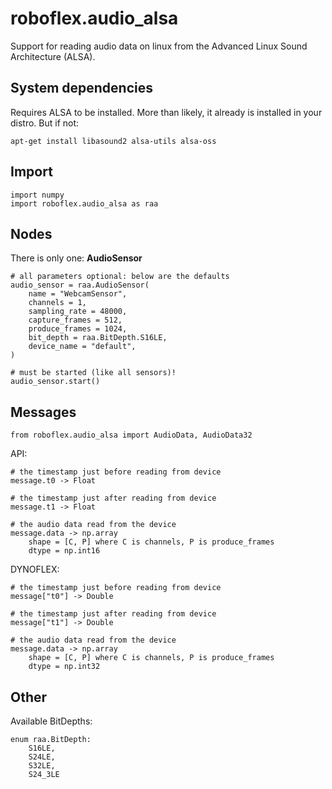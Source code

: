 # roboflex.audio_alsa

Support for reading audio data on linux from the Advanced Linux Sound Architecture (ALSA).

## System dependencies

Requires ALSA to be installed. More than likely, it already is installed in your distro. But if not:

    apt-get install libasound2 alsa-utils alsa-oss

## Import

    import numpy
    import roboflex.audio_alsa as raa

## Nodes

There is only one: **AudioSensor**

    # all parameters optional: below are the defaults
    audio_sensor = raa.AudioSensor(
        name = "WebcamSensor",
        channels = 1,
        sampling_rate = 48000,
        capture_frames = 512,
        produce_frames = 1024,
        bit_depth = raa.BitDepth.S16LE,
        device_name = "default",
    )

    # must be started (like all sensors)!
    audio_sensor.start()

## Messages

    from roboflex.audio_alsa import AudioData, AudioData32

API:

    # the timestamp just before reading from device
    message.t0 -> Float

    # the timestamp just after reading from device
    message.t1 -> Float

    # the audio data read from the device
    message.data -> np.array
        shape = [C, P] where C is channels, P is produce_frames
        dtype = np.int16

DYNOFLEX:

    # the timestamp just before reading from device
    message["t0"] -> Double

    # the timestamp just after reading from device
    message["t1"] -> Double

    # the audio data read from the device
    message.data -> np.array
        shape = [C, P] where C is channels, P is produce_frames
        dtype = np.int32

## Other

Available BitDepths:

    enum raa.BitDepth:
        S16LE,
        S24LE,
        S32LE,
        S24_3LE